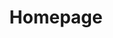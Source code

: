 ---
title: "Homepage"
module:
blocks:
    - model: 
        name: globe
        type: general
        pool: hero
      render:
        width: "wrap" 
        shift: "critical"
      datum:
        head: "Evolution Has Began"
        lead: "Humanity from the Sand to Biner Era"
    - model: 
        name: main
        type: default
        pool: story
      render:
        width: "wrap" 
        shift: "deffer"
      datum: 
        head: "Stories Arround"
        lead: "Tell Stories, Share Ideas"
---
